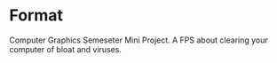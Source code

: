 # Format
Computer Graphics Semeseter Mini Project.
A FPS about clearing your computer of bloat and viruses.
